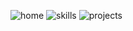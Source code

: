 ![home](https://user-images.githubusercontent.com/100113963/163133377-ab261e8c-9b76-4a7a-9001-0fb5dfdec90a.png)
![skills](https://user-images.githubusercontent.com/100113963/163133396-122a9f7a-c242-4b57-851d-b37ba6d062c0.png)
![projects](https://user-images.githubusercontent.com/100113963/163133409-7035caf6-03da-4d0f-947f-fda06d61703b.png)
